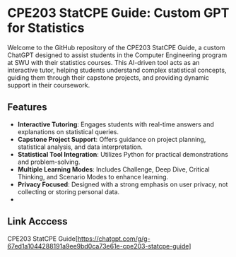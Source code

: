 # CPE203 StatCPE Guide: Custom GPT for Statistics

Welcome to the GitHub repository of the CPE203 StatCPE Guide, a custom ChatGPT designed to assist students in the Computer Engineering program at SWU with their statistics courses. This AI-driven tool acts as an interactive tutor, helping students understand complex statistical concepts, guiding them through their capstone projects, and providing dynamic support in their coursework.

## Features

- **Interactive Tutoring**: Engages students with real-time answers and explanations on statistical queries.
- **Capstone Project Support**: Offers guidance on project planning, statistical analysis, and data interpretation.
- **Statistical Tool Integration**: Utilizes Python for practical demonstrations and problem-solving.
- **Multiple Learning Modes**: Includes Challenge, Deep Dive, Critical Thinking, and Scenario Modes to enhance learning.
- **Privacy Focused**: Designed with a strong emphasis on user privacy, not collecting or storing personal data.
- 
## Link Acccess
CPE203 StatCPE Guide[https://chatgpt.com/g/g-67ed1a1044288191a9ee9bd0ca73e61e-cpe203-statcpe-guide]
